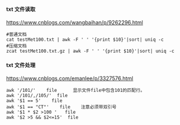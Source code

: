 #### txt 文件读取
https://www.cnblogs.com/wangbaihan/p/9262296.html
```
#普通文档
cat testMet100.txt | awk -F ' ' '{print $10}'|sort| uniq -c
#压缩文档
zcat testMet100.txt.gz | awk -F ' ' '{print $10}'|sort| uniq -c
```
#### txt 文件处理
https://www.cnblogs.com/emanlee/p/3327576.html
```
awk '/101/'    file      显示文件file中包含101的匹配行。 
awk '/101/,/105/'  file 
awk '$1 == 5'    file 
awk '$1 == "CT"'    file    注意必须带双引号 
awk '$1 * $2 >100 '   file  
awk '$2 >5 && $2<=15'  file
```
